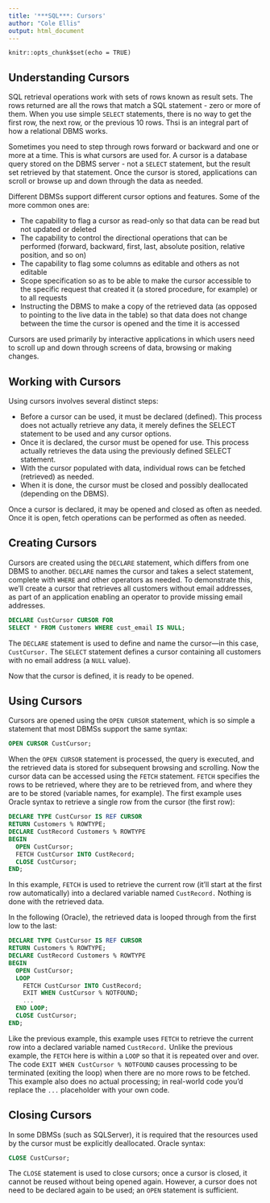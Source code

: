 ```yaml
---
title: '***SQL***: Cursors'
author: "Cole Ellis"
output: html_document
---
```


```{r setup, include=FALSE}
knitr::opts_chunk$set(echo = TRUE)
```

## Understanding Cursors
SQL retrieval operations work with sets of rows known as result sets.  The rows returned are all the rows that match a SQL statement - zero or more of them.  When you use simple `SELECT` statements, there is no way to get the first row, the next row, or the previous $10$ rows.  Thsi is an integral part of how a relational DBMS works.

Sometimes you need to step through rows forward or backward and one or more at a time. This is what cursors are used for. A cursor is a database query stored on the DBMS server - not a `SELECT` statement, but the result set retrieved by that statement. Once the cursor is stored, applications can scroll or browse up and down through the data as needed.

Different DBMSs support different cursor options and features.  Some of the more common ones are:

- The capability to flag a cursor as read-only so that data can be read but not updated or deleted
- The capability to control the directional operations that can be performed (forward, backward, first, last, absolute position, relative position, and so on)
- The capability to flag some columns as editable and others as not editable
- Scope specification so as to be able to make the cursor accessible to the specific request that created it (a stored procedure, for example) or to all requests
- Instructing the DBMS to make a copy of the retrieved data (as opposed to pointing to the live data in the table) so that data does not change between the time the cursor is opened and the time it is accessed

Cursors are used primarily by interactive applications in which users need to scroll up and down through screens of data, browsing or making changes.

## Working with Cursors
Using cursors involves several distinct steps:

- Before a cursor can be used, it must be declared (defined). This process does not actually retrieve any data, it merely defines the SELECT statement to be used and any cursor options.
- Once it is declared, the cursor must be opened for use. This process actually retrieves the data using the previously defined SELECT statement.
- With the cursor populated with data, individual rows can be fetched (retrieved) as needed.
- When it is done, the cursor must be closed and possibly deallocated (depending on the DBMS).

Once a cursor is declared, it may be opened and closed as often as needed. Once it is open, fetch operations can be performed as often as needed.

## Creating Cursors
Cursors are created using the `DECLARE` statement, which differs from one DBMS to another.  `DECLARE` names the cursor and takes a select statement, complete with `WHERE` and other operators as needed.  To demonstrate this, we’ll create a cursor that retrieves all customers without email addresses, as part of an application enabling an operator to provide missing email addresses.
```sql
DECLARE CustCursor CURSOR FOR
SELECT * FROM Customers WHERE cust_email IS NULL;
```

The `DECLARE` statement is used to define and name the cursor—in this case, `CustCursor.` The `SELECT` statement defines a cursor containing all customers with no email address (a `NULL` value).

Now that the cursor is defined, it is ready to be opened.

## Using Cursors
Cursors are opened using the `OPEN CURSOR` statement, which is so simple a statement that most DBMSs support the same syntax:
```sql
OPEN CURSOR CustCursor;
```

When the `OPEN CURSOR` statement is processed, the query is executed, and the retrieved data is stored for subsequent browsing and scrolling.
Now the cursor data can be accessed using the `FETCH` statement. `FETCH` specifies the rows to be retrieved, where they are to be retrieved from, and where they are to be stored (variable names, for example). The first example uses Oracle syntax to retrieve a single row from the cursor (the first row):
```sql
DECLARE TYPE CustCursor IS REF CURSOR
RETURN Customers % ROWTYPE;
DECLARE CustRecord Customers % ROWTYPE
BEGIN
  OPEN CustCursor;
  FETCH CustCursor INTO CustRecord;
  CLOSE CustCursor;
END;
```
In this example, `FETCH` is used to retrieve the current row (it’ll start at the first row automatically) into a declared variable named `CustRecord.` Nothing is done with the retrieved data.

In the following (Oracle), the retrieved data is looped through from the first low to the last:
```sql
DECLARE TYPE CustCursor IS REF CURSOR
RETURN Customers % ROWTYPE;
DECLARE CustRecord Customers % ROWTYPE 
BEGIN
  OPEN CustCursor;
  LOOP
    FETCH CustCursor INTO CustRecord; 
    EXIT WHEN CustCursor % NOTFOUND;
    ... 
  END LOOP;
  CLOSE CustCursor;
END;
```

Like the previous example, this example uses `FETCH` to retrieve the current row into a declared variable named `CustRecord.` Unlike the previous example, the `FETCH` here is within a `LOOP` so that it is repeated over and over. The code `EXIT WHEN CustCursor % NOTFOUND` causes processing to be terminated (exiting the loop) when there are no more rows to be fetched. This example also does no actual processing; in real-world code you’d replace the `...` placeholder with your own code.

## Closing Cursors
In some DBMSs (such as SQLServer), it is required that the resources used by the cursor must be explicitly deallocated.  Oracle syntax:
```sql
CLOSE CustCursor;
```

The `CLOSE` statement is used to close cursors; once a cursor is closed, it cannot be reused without being opened again. However, a cursor does not need to be declared again to be used; an `OPEN` statement is sufficient.